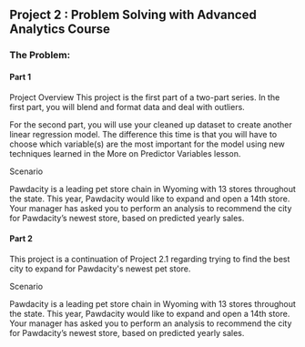 ## Project 2 : Problem Solving with Advanced Analytics Course

### The Problem:

#### Part 1

Project Overview This project is the first part of a two-part series. In
the first part, you will blend and format data and deal with outliers.

For the second part, you will use your cleaned up dataset to create
another linear regression model. The difference this time is that you
will have to choose which variable(s) are the most important for the
model using new techniques learned in the More on Predictor Variables
lesson.

Scenario 

Pawdacity is a leading pet store chain in Wyoming with 13
stores throughout the state. This year, Pawdacity would like to expand
and open a 14th store. Your manager has asked you to perform an analysis
to recommend the city for Pawdacity’s newest store, based on predicted
yearly sales.

#### Part 2

This project is a continuation of Project 2.1 regarding trying to find
the best city to expand for Pawdacity's newest pet store.

Scenario 

Pawdacity is a leading pet store chain in Wyoming with 13
stores throughout the state. This year, Pawdacity would like to expand
and open a 14th store. Your manager has asked you to perform an analysis
to recommend the city for Pawdacity’s newest store, based on predicted
yearly sales.
